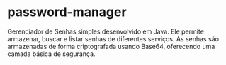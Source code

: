 # password-manager
Gerenciador de Senhas simples desenvolvido em Java. Ele permite armazenar, buscar e listar senhas de diferentes serviços. As senhas são armazenadas de forma criptografada usando Base64, oferecendo uma camada básica de segurança.
